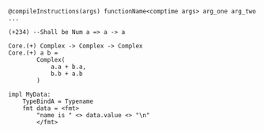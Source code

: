     @compileInstructions(args) functionName<comptime args> arg_one arg_two ...

    (+234) --Shall be Num a => a -> a

    Core.(+) Complex -> Complex -> Complex
    Core.(+) a b =
            Complex(
                a.a + b.a,
                b.b + a.b
            )

    impl MyData:
        TypeBindA = Typename
        fmt data = <fmt>
            "name is " <> data.value <> "\n"
            </fmt>